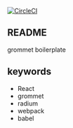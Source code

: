 [![CircleCI](https://circleci.com/gh/j138/grommet-boilerplate.svg?style=svg)](https://circleci.com/gh/j138/grommet-boilerplate)

## README
grommet boilerplate

## keywords
- React
- grommet
- radium
- webpack
- babel

